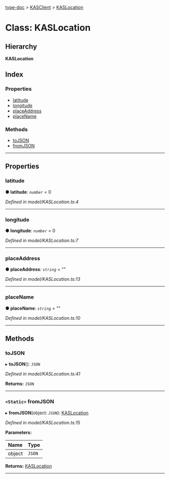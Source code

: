 [type-doc](../README.md) > [KASClient](../modules/kasclient.md) > [KASLocation](../classes/kasclient.kaslocation.md)

# Class: KASLocation

## Hierarchy

**KASLocation**

## Index

### Properties

* [latitude](kasclient.kaslocation.md#latitude)
* [longitude](kasclient.kaslocation.md#longitude)
* [placeAddress](kasclient.kaslocation.md#placeaddress)
* [placeName](kasclient.kaslocation.md#placename)

### Methods

* [toJSON](kasclient.kaslocation.md#tojson)
* [fromJSON](kasclient.kaslocation.md#fromjson)

---

## Properties

<a id="latitude"></a>

###  latitude

**● latitude**: *`number`* = 0

*Defined in model/KASLocation.ts:4*

___
<a id="longitude"></a>

###  longitude

**● longitude**: *`number`* = 0

*Defined in model/KASLocation.ts:7*

___
<a id="placeaddress"></a>

###  placeAddress

**● placeAddress**: *`string`* = ""

*Defined in model/KASLocation.ts:13*

___
<a id="placename"></a>

###  placeName

**● placeName**: *`string`* = ""

*Defined in model/KASLocation.ts:10*

___

## Methods

<a id="tojson"></a>

###  toJSON

▸ **toJSON**(): `JSON`

*Defined in model/KASLocation.ts:41*

**Returns:** `JSON`

___
<a id="fromjson"></a>

### `<Static>` fromJSON

▸ **fromJSON**(object: *`JSON`*): [KASLocation](kasclient.kaslocation.md)

*Defined in model/KASLocation.ts:15*

**Parameters:**

| Name | Type |
| ------ | ------ |
| object | `JSON` |

**Returns:** [KASLocation](kasclient.kaslocation.md)

___

